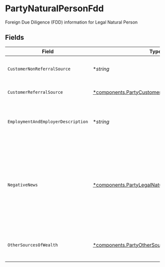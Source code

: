 # PartyNaturalPersonFdd

Foreign Due Diligence (FDD) information for Legal Natural Person


## Fields

| Field                                                                                                                          | Type                                                                                                                           | Required                                                                                                                       | Description                                                                                                                    | Example                                                                                                                        |
| ------------------------------------------------------------------------------------------------------------------------------ | ------------------------------------------------------------------------------------------------------------------------------ | ------------------------------------------------------------------------------------------------------------------------------ | ------------------------------------------------------------------------------------------------------------------------------ | ------------------------------------------------------------------------------------------------------------------------------ |
| `CustomerNonReferralSource`                                                                                                    | **string*                                                                                                                      | :heavy_minus_sign:                                                                                                             | Customer Non-referral Source                                                                                                   | Introduced through mobile app                                                                                                  |
| `CustomerReferralSource`                                                                                                       | [*components.PartyCustomerReferralSource](../../models/components/partycustomerreferralsource.md)                              | :heavy_minus_sign:                                                                                                             | Customer Referral Source                                                                                                       |                                                                                                                                |
| `EmploymentAndEmployerDescription`                                                                                             | **string*                                                                                                                      | :heavy_minus_sign:                                                                                                             | The description of the applicant's source of wealth                                                                            | I am a line cook at a fine dining restaurant with 55 employees                                                                 |
| `NegativeNews`                                                                                                                 | [*components.PartyLegalNaturalPersonNegativeNews](../../models/components/partylegalnaturalpersonnegativenews.md)              | :heavy_minus_sign:                                                                                                             | Information about any negative news against the client, or any immediate family members, close associates, or related entities |                                                                                                                                |
| `OtherSourcesOfWealth`                                                                                                         | [*components.PartyOtherSourcesOfWealth](../../models/components/partyothersourcesofwealth.md)                                  | :heavy_minus_sign:                                                                                                             | The applicant's other source of wealth                                                                                         |                                                                                                                                |